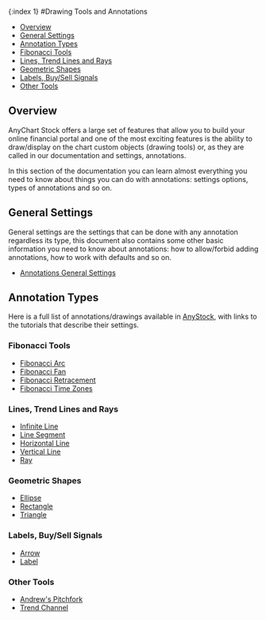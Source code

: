 {:index 1}
#Drawing Tools and Annotations

* [Overview](#overview)
* [General Settings](#general_settings)
* [Annotation Types](#annotation_types)
 * [Fibonacci Tools](#fibonacci_tools)
 * [Lines, Trend Lines and Rays](#lines)
 * [Geometric Shapes](#geometric_shapes)
 * [Labels, Buy/Sell Signals](#signals)
 * [Other Tools](#other_tools)

## Overview

AnyChart Stock offers a large set of features that allow you to build your online financial portal and one of the most exciting features is the ability to draw/display on the chart custom objects (drawing tools) or, as they are called in our documentation and settings, annotations.

In this section of the documentation you can learn almost everything you need to know about things you can do with annotations: settings options, types of annotations and so on.

## General Settings

General settings are the settings that can be done with any annotation regardless its type, this document also contains some other basic information you need to know about annotations: how to allow/forbid adding annotations, how to work with defaults and so on.

* [Annotations General Settings](General_Settings)

## Annotation Types

Here is a full list of annotations/drawings available in [AnyStock](../Overview), with links to the tutorials that describe their settings.

### Fibonacci Tools

* [Fibonacci Arc](Fibonacci_Arc)
* [Fibonacci Fan](Fibonacci_Fan)
* [Fibonacci Retracement](Fibonacci_Retracement)
* [Fibonacci Time Zones](Fibonacci_Time_Zones)

<a name="lines"></a>
### Lines, Trend Lines and Rays

* [Infinite Line](Infinite_Line)
* [Line Segment](Line_Segment)
* [Horizontal Line](Horizontal_Line)
* [Vertical Line](Vertical_Line)
* [Ray](Ray)

### Geometric Shapes

* [Ellipse](Ellipse)
* [Rectangle](Rectangle)
* [Triangle](Triangle)

<a name="signals"></a>
### Labels, Buy/Sell Signals

* [Arrow](Arrow)
* [Label](Label)

### Other Tools

* [Andrew's Pitchfork](Andrews_Pitchfork)
* [Trend Channel](Trend_Channel)
